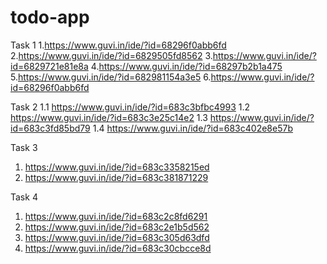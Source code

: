 # todo-app
Task 1
1.https://www.guvi.in/ide/?id=68296f0abb6fd
2.https://www.guvi.in/ide/?id=6829505fd8562
3.https://www.guvi.in/ide/?id=6829721e81e8a
4.https://www.guvi.in/ide/?id=68297b2b1a475
5.https://www.guvi.in/ide/?id=682981154a3e5
6.https://www.guvi.in/ide/?id=68296f0abb6fd

Task 2
1.1 https://www.guvi.in/ide/?id=683c3bfbc4993
1.2 https://www.guvi.in/ide/?id=683c3e25c14e2
1.3 https://www.guvi.in/ide/?id=683c3fd85bd79
1.4 https://www.guvi.in/ide/?id=683c402e8e57b

Task 3
1. https://www.guvi.in/ide/?id=683c3358215ed
2. https://www.guvi.in/ide/?id=683c381871229
   
Task 4
1. https://www.guvi.in/ide/?id=683c2c8fd6291
2. https://www.guvi.in/ide/?id=683c2e1b5d562
3. https://www.guvi.in/ide/?id=683c305d63dfd
4. https://www.guvi.in/ide/?id=683c30cbcce8d
